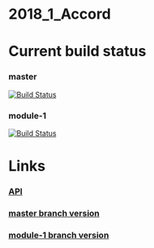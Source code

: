 # 2018_1_Accord
# Current build status
### master
[![Build Status](https://travis-ci.org/frontend-park-mail-ru/2018_1_Accord.svg?branch=master)](https://travis-ci.org/frontend-park-mail-ru/2018_1_Accord)
### module-1
[![Build Status](https://travis-ci.org/frontend-park-mail-ru/2018_1_Accord.svg?branch=module-1)](https://travis-ci.org/frontend-park-mail-ru/2018_1_Accord)

# Links
### [API](https://app.swaggerhub.com/apis/Meganster/Tech_API/1.0.0#/)
### [master branch version](https://bubblewars.herokuapp.com/)
### [module-1 branch version](https://bubble-dev1.herokuapp.com/)
